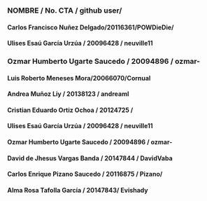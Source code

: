 ### NOMBRE / No. CTA / github user/
#### Carlos Francisco Nuñez Delgado/20116361/POWDieDie/
#### Ulises Esaú García Urzúa / 20096428 / neuville11
### Ozmar Humberto Ugarte Saucedo / 20094896 / ozmar-
#### Luis Roberto Meneses Mora/20066070/Cornual
#### Andrea Muñoz Liy / 20138123 / andreaml
#### Cristian Eduardo Ortiz Ochoa / 20124725 / 
#### Ulises Esaú García Urzúa / 20096428 / neuville11
#### Ozmar Humberto Ugarte Saucedo / 20094896 / ozmar-
#### David de Jhesus Vargas Banda / 20147844 / DavidVaba
#### Carlos Enrique Pizano Saucedo / 20116875 / Pizano/
#### Alma Rosa Tafolla García / 20147843/ Evishady

